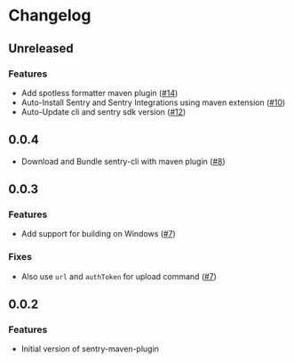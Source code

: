 # Changelog

## Unreleased

### Features

- Add spotless formatter maven plugin ([#14](https://github.com/getsentry/sentry-maven-plugin/pull/14))
- Auto-Install Sentry and Sentry Integrations using maven extension ([#10](https://github.com/getsentry/sentry-maven-plugin/pull/10))
- Auto-Update cli and sentry sdk version ([#12](https://github.com/getsentry/sentry-maven-plugin/pull/12))

## 0.0.4

- Download and Bundle sentry-cli with maven plugin ([#8](https://github.com/getsentry/sentry-maven-plugin/pull/8))

## 0.0.3

### Features

- Add support for building on Windows ([#7](https://github.com/getsentry/sentry-maven-plugin/pull/7))

### Fixes

- Also use `url` and `authToken` for upload command ([#7](https://github.com/getsentry/sentry-maven-plugin/pull/7))

## 0.0.2

### Features

- Initial version of sentry-maven-plugin

